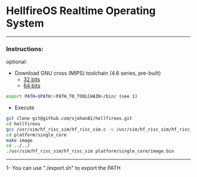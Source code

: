 # HellfireOS Realtime Operating System

---
### Instructions:

optional: 
- Download GNU cross (MIPS) toolchain (4.6 series, pre-built)
  - [32 bits](https://dl.dropboxusercontent.com/u/7936618/gcc-4.6.1_x86.tar.gz)
  - [64 bits](https://dl.dropboxusercontent.com/u/7936618/gcc-4.6.1.tar.gz)
```sh
export PATH=$PATH:<PATH_TO_TOOLCHAIN>/bin/ (see 1)
```
 - Execute 
```sh
git clone git@github.com/sjohan81/hellfireos.git
cd hellfireos
gcc /usr/sim/hf_risc_sim/hf_risc_sim.c -o /usr/sim/hf_risc_sim/hf_risc_sim
cd platform/single_core
make image
cd ../../
./usr/sim/hf_risc_sim/hf_risc_sim platform/single_core/image.bin 
```
---

1- You can use "./export.sh" to export the PATH
